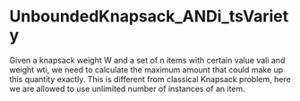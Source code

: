 # UnboundedKnapsack_ANDi_tsVariety

Given a knapsack weight W and a set of n items with certain value vali and weight wti, we need to calculate the maximum amount that could make up this quantity exactly.
This is different from classical Knapsack problem, here we are allowed to use unlimited number of instances of an item.
